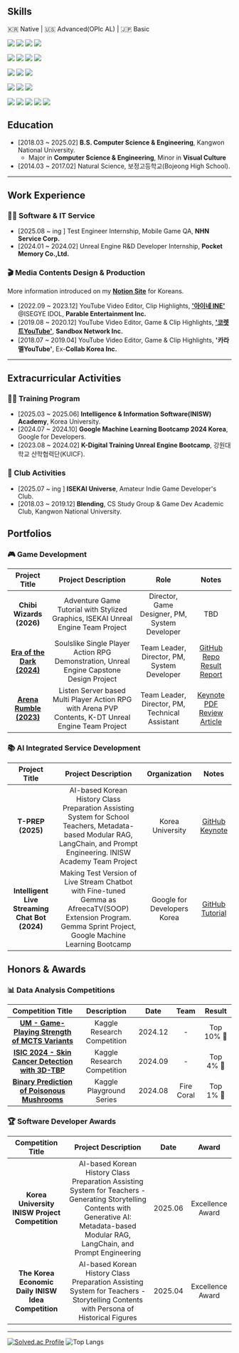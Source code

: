 ## Skills
🇰🇷 Native | 🇺🇸 Advanced(OPIc AL) | 🇯🇵 Basic

<img src="https://img.shields.io/badge/C-512BD4?style=flat-square&logo=c&logoColor=white"> <img src="https://img.shields.io/badge/C++-00599C?style=flat-square&logo=cplusplus&logoColor=white"> <img src="https://img.shields.io/badge/Python-3776AB?style=flat-square&logo=Python&logoColor=white"> <img src="https://img.shields.io/badge/Java-007396?style=flat-square&logo=Java&logoColor=white"/>

<img src="https://img.shields.io/badge/Keras-D00000?style=flat-square&logo=Keras&logoColor=white"> <img src="https://img.shields.io/badge/TensorFlow-FF6F00?style=flat-square&logo=Tensorflow&logoColor=white"> <img src="https://img.shields.io/badge/PyTorch-EE4C2C?style=flat-square&logo=PyTorch&logoColor=white"> <img src="https://img.shields.io/badge/OpenCV-5C3EE8?style=flat-square&logo=opencv&logoColor=white">

<img src="https://img.shields.io/badge/React-61DAFB?style=flat-square&logo=react&logoColor=black"> <img src="https://img.shields.io/badge/Node.js-5FA04E?style=flat-square&logo=Node.js&logoColor=white"> <img src="https://img.shields.io/badge/MongoDB-47A248?style=flat-square&logo=mongodb&logoColor=white">

<img src="https://img.shields.io/badge/UnrealEngine-0E1128?style=flat-square&logo=UnrealEngine&logoColor=white"> <img src="https://img.shields.io/badge/Unity-FAFAFA?style=flat-square&logo=Unity&logoColor=black"> <img src="https://img.shields.io/badge/Blender-E87D0D?style=flat-square&logo=blender&logoColor=white">

<img src="https://img.shields.io/badge/Notion-FAFAFA?style=flat-square&logo=notion&logoColor=black"> <img src="https://img.shields.io/badge/Jira-0052CC?style=flat-square&logo=jira&logoColor=white"> <img src="https://img.shields.io/badge/Confluence-172B4D?style=flat-square&logo=confluence&logoColor=white"> <img src="https://img.shields.io/badge/Slack-4A154B?style=flat-square&logo=slack&logoColor=white"> <img src="https://img.shields.io/badge/Discord-5865F2?style=flat-square&logo=discord&logoColor=white">

<!-- 
<img src="https://img.shields.io/badge/Spring-6DB33F?style=flat-square&logo=spring&logoColor=white">
<img src="https://img.shields.io/badge/Django-092E20?style=flat-square&logo=django&logoColor=white">
<img src="https://img.shields.io/badge/JavaScript-F7DF1E?style=flat-square&logo=JavaScript&logoColor=black"> 
<img src="https://img.shields.io/badge/MySQL-4479A1?style=flat-square&logo=mysql&logoColor=white"> 
<img src="https://img.shields.io/badge/Vue.js-4FC08D?style=flat-square&logo=vuedotjs&logoColor=white"> 
<img src="https://img.shields.io/badge/Flask-000000?style=flat-square&logo=flask&logoColor=white">
<img src="https://img.shields.io/badge/Swift-F05138?style=flat-square&logo=swift&logoColor=white">
-->


## Education
- [2018.03 ~ 2025.02] **B.S. Computer Science & Engineering**, Kangwon National University.
  - Major in **Computer Science & Engineering**, Minor in **Visual Culture**
- [2014.03 ~ 2017.02] Natural Science, 보정고등학교(Bojeong High School).

<!-- 
## Certificate
- [2025.12] **Engineer Information Processing(정보처리기사)**, 한국산업인력공단(HRDK).
- [2025.09] **ISTQB CTFL(Certified Tester Foundation Level)**, ISTQB(International Software Testing Qualification Board).
- [2025.06] **SQL Developer(SQLD)**, 한국데이터산업진흥원(K-DATA).
- [2025.06] **KT AICE(AI Cretificate for Everyone) Associate**, KT(Korea Telecom) & The Korea Economic Daily. (Exp. 2028.06)
-->
------
## Work Experience
### 🧑‍💻 Software & IT Service
- [2025.08 ~   ing  ] Test Engineer Internship, Mobile Game QA, **NHN Service Corp.**
- [2024.01 ~ 2024.02] Unreal Engine R&D Developer Internship, **Pocket Memory Co.,Ltd.**

### 🎬 Media Contents Design & Production
More information introduced on my [**Notion Site**](https://liebenholz.notion.site/main) for Koreans.
- [2022.09 ~ 2023.12] YouTube Video Editor, Clip Highlights, [**'아이네 INE'**](https://www.youtube.com/@INE_) @ISEGYE IDOL, **Parable Entertainment Inc.**
- [2019.08 ~ 2020.12] YouTube Video Editor, Game & Clip Highlights, [**'코렛트YouTube'**](https://www.youtube.com/@Collet11), **Sandbox Network Inc.**
- [2018.07 ~ 2019.04] YouTube Video Editor, Game & Clip Highlights, **'카라멜YouTube'**, Ex-**Collab Korea Inc.**

------
## Extracurricular Activities
### 🧑‍🏫 Training Program
- [2025.03 ~ 2025.06] **Intelligence & Information Software(INISW) Academy**, Korea University.
- [2024.07 ~ 2024.10] **Google Machine Learning Bootcamp 2024 Korea**, Google for Developers.
- [2023.08 ~ 2024.02] **K-Digital Training Unreal Engine Bootcamp**, 강원대학교 산학협력단(KUICF).

### 📰 Club Activities
- [2025.07 ~   ing  ] **ISEKAI Universe**, Amateur Indie Game Developer's Club.
- [2018.03 ~ 2019.12] **Blending**, CS Study Group & Game Dev Academic Club, Kangwon National University.

## Portfolios
### 🎮 Game Development
| Project Title | Project Description | Role | Notes |
| :-: | :-: | :-: | :-: |
| **Chibi Wizards (2026)** | Adventure Game Tutorial with Stylized Graphics, ISEKAI Unreal Engine Team Project | Director, Game Designer, PM, System Developer | TBD |
| [**Era of the Dark (2024)**](https://youtu.be/rarDWn-Mdrc) | Soulslike Single Player Action RPG Demonstration, Unreal Engine Capstone Design Project | Team Leader, Director, PM, System Developer | [GitHub Repo](https://github.com/liebenholz/EOTD) [Result Report](https://drive.google.com/file/d/1XEbEbvLaEuZ___Co1uJv_oTW6LMTvXN0/view?usp=sharing) |
| [**Arena Rumble (2023)**](https://youtu.be/TGwBppxJI_E) | Listen Server based Multi Player Action RPG with Arena PVP Contents, K-DT Unreal Engine Team Project | Team Leader, Director, PM, Technical Assistant | [Keynote PDF](https://www.linkedin.com/in/liebenholz/overlay/projects/1441312079/multiple-media-viewer/?profileId=ACoAAEY7I_MB-G2P8xghb9iR_Mxn3mhuuDGN0UM&treasuryMediaId=1736608100530) [Review Article](https://velog.io/@liebenholz/arenarumble1) |
<!--
| **Squary Knight (2025)** | Roguelite Bullet Hell Shooter with Pixelated Graphics, ISEKAI Unity Team Project | Director, Game Designer, PM, Technical Assistant | TBD |
| **The Range (2023)** | Single Player FPS Demonstration with Shooting Practice System, K-DT Unreal Engine Individual Project | System Developer |  |
-->

### 📚 AI Integrated Service Development
| Project Title | Project Description | Organization | Notes |
| :-: | :-: | :-: | :-: |
| **T-PREP (2025)** | AI-based Korean History Class Preparation Assisting System for School Teachers, Metadata-based Modular RAG, LangChain, and Prompt Engineering. INISW Academy Team Project | Korea University | [GitHub](https://github.com/INISW-6th) [Keynote](https://www.youtube.com/watch?v=HlQ_gdjHKdA) |
| **Intelligent Live Streaming Chat Bot (2024)** | Making Test Version of Live Stream Chatbot with Fine-tuned Gemma as AfreecaTV(SOOP) Extension Program. Gemma Sprint Project, Google Machine Learning Bootcamp | Google for Developers Korea | [GitHub](https://github.com/liebenholz/GMLB2024) [Tutorial](https://www.youtube.com/watch?v=XMNsd_5_gYA) |

## Honors & Awards
### 📊 Data Analysis Competitions
| Competition Title | Description | Date | Team | Result |
| :-: | :-: | :-: | :-: | :-: |
| **[UM - Game-Playing Strength of MCTS Variants](https://www.kaggle.com/competitions/um-game-playing-strength-of-mcts-variants)** | Kaggle Research Competition | 2024.12 | - | Top 10% 🥉 |
| **[ISIC 2024 - Skin Cancer Detection with 3D-TBP](https://www.kaggle.com/competitions/isic-2024-challenge)** | Kaggle Research Competition | 2024.09 | - | Top 4% 🥈 |
| **[Binary Prediction of Poisonous Mushrooms](https://www.kaggle.com/competitions/playground-series-s4e8)** | Kaggle Playground Series | 2024.08 | Fire Coral | Top 1% 🥇 |


### 🏆 Software Developer Awards
| Competition Title | Project Description | Date | Award |
| :-: | :-: | :-: | :-: |
| **Korea University INISW Project Competition** | AI-based Korean History Class Preparation Assisting System for Teachers - Generating Storytelling Contents with Generative AI: Metadata-based Modular RAG, LangChain, and Prompt Engineering | 2025.06 | Excellence Award |
| **The Korea Economic Daily INISW Idea Competition** | AI-based Korean History Class Preparation Assisting System for Teachers - Storytelling Contents with Persona of Historical Figures | 2025.04 | Excellence Award |
------
[![Solved.ac Profile](http://mazassumnida.wtf/api/v2/generate_badge?boj=liebenholz98)](https://solved.ac/liebenholz98)
![Top Langs](https://github-readme-stats.vercel.app/api/top-langs/?username=liebenholz&layout=compact&theme=gruvbox&size_weight=0.35&count_weight=0.6)

<!--
<img src="https://img.shields.io/badge/RobloxStudio-00A2FF?style=flat-square&logo=roblox-studio&logoColor=white">
<img src="https://img.shields.io/badge/Photoshop-001E36?style=flat-square&logo=adobephotoshop&logoColor=#31A8FF">
<img src="https://img.shields.io/badge/swift-F05138?style=for-the-badge&logo=swift&logoColor=white">
<img src="https://img.shields.io/badge/Python-3776AB?style=for-the-badge&logo=Python&logoColor=white">
<img src="https://img.shields.io/badge/Pytorch-EE4C2C?style=for-the-badge&logo=PyTorch&logoColor=white">
<img src="https://img.shields.io/badge/Tensorflow-FF6F00?style=for-the-badge&logo=Tensorflow&logoColor=white">
<img src="https://img.shields.io/badge/Keras-D00000?style=for-the-badge&logo=Keras&logoColor=white">
<img src="https://img.shields.io/badge/Coursera-0056D2?style=for-the-badge&logo=Coursera&logoColor=white">
<img src="https://img.shields.io/badge/Kaggle-20BEFF?style=for-the-badge&logo=Kaggle&logoColor=white">
<img src="https://img.shields.io/badge/Unity-FFFFFF?style=for-the-badge&logo=Unity&logoColor=black">
<img src="https://img.shields.io/badge/C%23-512BD4?style=for-the-badge&logo=CSharp&logoColor=white">
<img src="https://img.shields.io/badge/Houdini-FF4713?style=for-the-badge&logo=Houdini&logoColor=white">
<img src="https://img.shields.io/badge/Nuke-000000?style=for-the-badge&logo=Nuke&logoColor=white">

-->
